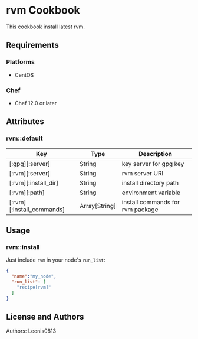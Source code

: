 # rvm Cookbook

This cookbook install latest rvm.

## Requirements

### Platforms

- CentOS

### Chef

- Chef 12.0 or later

## Attributes

### rvm::default

|Key                      |Type         |Description                     |
|-------------------------|-------------|--------------------------------|
|[:gpg][:server]          |String       |key server for gpg key          |
|[:rvm][:server]          |String       |rvm server URI                  |
|[:rvm][:install_dir]     |String       |install directory path          |
|[:rvm][:path]            |String       |environment variable            |
|[:rvm][:install_commands]|Array[String]|install commands for rvm package|

## Usage

### rvm::install

Just include `rvm` in your node's `run_list`:

```json
{
  "name":"my_node",
  "run_list": [
    "recipe[rvm]"
  ]
}
```

## License and Authors

Authors: Leonis0813
